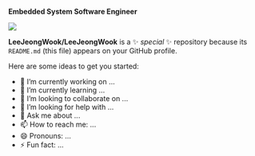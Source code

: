 
**Embedded System Software Engineer**


<a href="https://opgc.me/#/users/LeeJeongWook" target="_blank"><img src="https://api.opgc.me/githubs/users/LeeJeongWook/tag/?theme=basic" /></a>
  
**LeeJeongWook/LeeJeongWook** is a ✨ _special_ ✨ repository because its `README.md` (this file) appears on your GitHub profile.

Here are some ideas to get you started:

- 🔭 I’m currently working on ...
- 🌱 I’m currently learning ...
- 👯 I’m looking to collaborate on ...
- 🤔 I’m looking for help with ...
- 💬 Ask me about ...
- 📫 How to reach me: ...
- 😄 Pronouns: ...
- ⚡ Fun fact: ...
